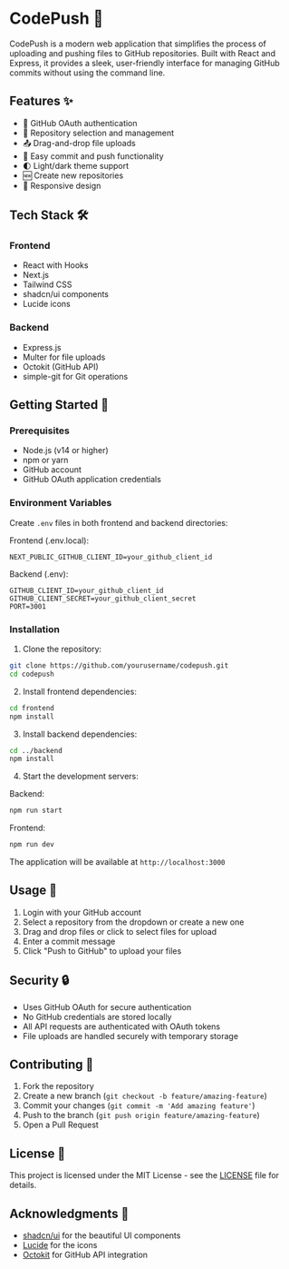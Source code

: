 # CodePush 🚀

CodePush is a modern web application that simplifies the process of uploading and pushing files to GitHub repositories. Built with React and Express, it provides a sleek, user-friendly interface for managing GitHub commits without using the command line.

## Features ✨

- 🔐 GitHub OAuth authentication
- 📁 Repository selection and management
- 📤 Drag-and-drop file uploads
- 💾 Easy commit and push functionality
- 🌓 Light/dark theme support
- 🆕 Create new repositories
- 📱 Responsive design

## Tech Stack 🛠️

### Frontend
- React with Hooks
- Next.js
- Tailwind CSS
- shadcn/ui components
- Lucide icons

### Backend
- Express.js
- Multer for file uploads
- Octokit (GitHub API)
- simple-git for Git operations

## Getting Started 🚀

### Prerequisites

- Node.js (v14 or higher)
- npm or yarn
- GitHub account
- GitHub OAuth application credentials

### Environment Variables

Create `.env` files in both frontend and backend directories:

Frontend (.env.local):
```
NEXT_PUBLIC_GITHUB_CLIENT_ID=your_github_client_id
```

Backend (.env):
```
GITHUB_CLIENT_ID=your_github_client_id
GITHUB_CLIENT_SECRET=your_github_client_secret
PORT=3001
```

### Installation

1. Clone the repository:
```bash
git clone https://github.com/yourusername/codepush.git
cd codepush
```

2. Install frontend dependencies:
```bash
cd frontend
npm install
```

3. Install backend dependencies:
```bash
cd ../backend
npm install
```

4. Start the development servers:

Backend:
```bash
npm run start
```

Frontend:
```bash
npm run dev
```

The application will be available at `http://localhost:3000`

## Usage 📝

1. Login with your GitHub account
2. Select a repository from the dropdown or create a new one
3. Drag and drop files or click to select files for upload
4. Enter a commit message
5. Click "Push to GitHub" to upload your files

## Security 🔒

- Uses GitHub OAuth for secure authentication
- No GitHub credentials are stored locally
- All API requests are authenticated with OAuth tokens
- File uploads are handled securely with temporary storage

## Contributing 🤝

1. Fork the repository
2. Create a new branch (`git checkout -b feature/amazing-feature`)
3. Commit your changes (`git commit -m 'Add amazing feature'`)
4. Push to the branch (`git push origin feature/amazing-feature`)
5. Open a Pull Request

## License 📄

This project is licensed under the MIT License - see the [LICENSE](LICENSE) file for details.

## Acknowledgments 🙏

- [shadcn/ui](https://ui.shadcn.com/) for the beautiful UI components
- [Lucide](https://lucide.dev/) for the icons
- [Octokit](https://github.com/octokit/rest.js/) for GitHub API integration
